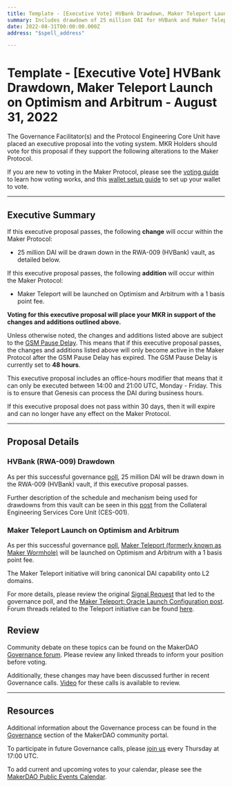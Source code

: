 ```yaml
---
title: Template - [Executive Vote] HVBank Drawdown, Maker Teleport Launch on Optimism and Arbitrum - August 31, 2022
summary: Includes drawdown of 25 million DAI for HVBank and Maker Teleport launch on Optimism and Arbitrum.
date: 2022-08-31T00:00:00.000Z
address: "$spell_address"

---
```

# Template - [Executive Vote] HVBank Drawdown, Maker Teleport Launch on Optimism and Arbitrum - August 31, 2022

The Governance Facilitator(s) and the Protocol Engineering Core Unit have placed an executive proposal into the voting system. MKR Holders should vote for this proposal if they support the following alterations to the Maker Protocol.

If you are new to voting in the Maker Protocol, please see the [voting guide](https://community-development.makerdao.com/en/learn/governance/how-voting-works/) to learn how voting works, and this [wallet setup guide](https://community-development.makerdao.com/en/learn/governance/voting-setup/) to set up your wallet to vote.

---

## Executive Summary

If this executive proposal passes, the following **change** will occur within the Maker Protocol:
- 25 million DAI will be drawn down in the RWA-009 (HVBank) vault, as detailed below.

If this executive proposal passes, the following **addition** will occur within the Maker Protocol:
- Maker Teleport will be launched on Optimism and Arbitrum with a 1 basis point fee.

**Voting for this executive proposal will place your MKR in support of the changes and additions outlined above.**

Unless otherwise noted, the changes and additions listed above are subject to the [GSM Pause Delay](https://manual.makerdao.com/parameter-index/core/param-gsm-pause-delay). This means that if this executive proposal passes, the changes and additions listed above will only become active in the Maker Protocol after the GSM Pause Delay has expired. The GSM Pause Delay is currently set to **48 hours**.

This executive proposal includes an office-hours modifier that means that it can only be executed between 14:00 and 21:00 UTC, Monday - Friday. This is to ensure that Genesis can process the DAI during business hours.

If this executive proposal does not pass within 30 days, then it will expire and can no longer have any effect on the Maker Protocol.

---

## Proposal Details

### HVBank (RWA-009) Drawdown

As per this successful governance [poll](https://vote.makerdao.com/polling/QmQMDasC#vote-breakdown), 25 million DAI will be drawn down in the RWA-009 (HVBank) vault, if this executive proposal passes.

Further description of the schedule and mechanism being used for drawdowns from this vault can be seen in this [post](https://forum.makerdao.com/t/rwa009-hvbank-mip21-token-ces-domain-team-assessment/15861/8) from the Collateral Engineering Services Core Unit (CES-001).

### Maker Teleport Launch on Optimism and Arbitrum

As per this successful governance [poll](https://vote.makerdao.com/polling/QmahjYA2#poll-detail), [Maker Teleport (formerly known as Maker Wormhole)](https://forum.makerdao.com/t/introducing-maker-wormhole/11550) will be launched on Optimism and Arbitrum with a 1 basis point fee.

The Maker Teleport initiative will bring canonical DAI capability onto L2 domains.

For more details, please review the original [Signal Request](https://forum.makerdao.com/t/signal-request-launch-maker-teleport-with-1-basis-point-fee/15109) that led to the governance poll, and the [Maker Teleport: Oracle Launch Configuration post](https://forum.makerdao.com/t/maker-teleport-oracle-launch-configuration/17471). Forum threads related to the Teleport initiative can be found [here](https://forum.makerdao.com/tag/teleport).

## Review

Community debate on these topics can be found on the MakerDAO [Governance forum](https://forum.makerdao.com/). Please review any linked threads to inform your position before voting.

Additionally, these changes may have been discussed further in recent Governance calls. [Video](https://www.youtube.com/playlist?list=PLLzkWCj8ywWNq5-90-Id6VPSsrk4OWVan) for these calls is available to review.

---

## Resources

Additional information about the Governance process can be found in the [Governance](https://community-development.makerdao.com/en/learn/governance) section of the MakerDAO community portal.

To participate in future Governance calls, please [join us](https://github.com/makerdao/community/tree/master/governance/governance-and-risk-meetings) every Thursday at 17:00 UTC.

To add current and upcoming votes to your calendar, please see the [MakerDAO Public Events Calendar](https://calendar.google.com/calendar/embed?src=makerdao.com_3efhm2ghipksegl009ktniomdk%40group.calendar.google.com&ctz=UTC&mode=week&showCalendars=0&showPrint=0).
